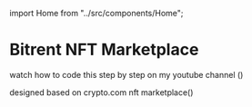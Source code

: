 import Home from "../src/components/Home";



# Bitrent NFT Marketplace

watch how to code this step by step on my youtube channel ()

designed based on crypto.com nft marketplace()
